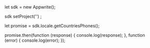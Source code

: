 let sdk = new Appwrite();

sdk
    setProject('')
;

let promise = sdk.locale.getCountriesPhones();

promise.then(function (response) {
    console.log(response);
}, function (error) {
    console.log(error);
});